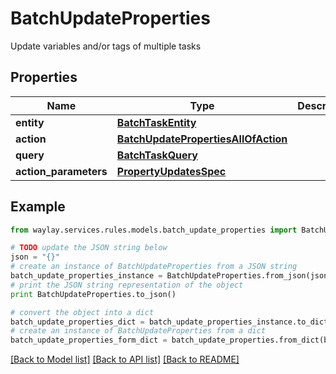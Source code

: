 # BatchUpdateProperties

Update variables and/or tags of multiple tasks

## Properties

Name | Type | Description | Notes
------------ | ------------- | ------------- | -------------
**entity** | [**BatchTaskEntity**](BatchTaskEntity.md) |  | 
**action** | [**BatchUpdatePropertiesAllOfAction**](BatchUpdatePropertiesAllOfAction.md) |  | 
**query** | [**BatchTaskQuery**](BatchTaskQuery.md) |  | 
**action_parameters** | [**PropertyUpdatesSpec**](PropertyUpdatesSpec.md) |  | 

## Example

```python
from waylay.services.rules.models.batch_update_properties import BatchUpdateProperties

# TODO update the JSON string below
json = "{}"
# create an instance of BatchUpdateProperties from a JSON string
batch_update_properties_instance = BatchUpdateProperties.from_json(json)
# print the JSON string representation of the object
print BatchUpdateProperties.to_json()

# convert the object into a dict
batch_update_properties_dict = batch_update_properties_instance.to_dict()
# create an instance of BatchUpdateProperties from a dict
batch_update_properties_form_dict = batch_update_properties.from_dict(batch_update_properties_dict)
```
[[Back to Model list]](../README.md#documentation-for-models) [[Back to API list]](../README.md#documentation-for-api-endpoints) [[Back to README]](../README.md)



